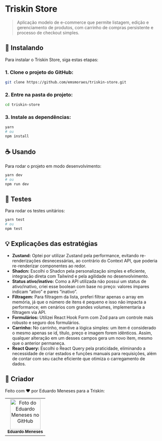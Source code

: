 # Triskin Store

> Aplicação modelo de e-commerce que permite listagem, edição e gerenciamento de produtos, com carrinho de compras persistente e processo de checkout simples.

## 🚀 Instalando

Para instalar o Triskin Store, siga estas etapas:

### 1. Clone o projeto do GitHub:

```sh
git clone https://github.com/emsmoraes/triskin-store.git
```

### 2. Entre na pasta do projeto:

```sh
cd triskin-store
```

### 3. Instale as dependências:

```sh
yarn
# ou
npm install
```

## ☕ Usando

Para rodar o projeto em modo desenvolvimento:

```sh
yarn dev
# ou
npm run dev
```

## 🧪 Testes

Para rodar os testes unitários:

```sh
yarn test
# ou
npm test
```

## 💡 Explicações das estratégias

- **Zustand:** Optei por utilizar Zustand pela performance, evitando re-renderizações desnecessárias, ao contrário do Context API, que poderia re-renderizar componentes ao redor.
- **Shadcn:** Escolhi o Shadcn pela personalização simples e eficiente, integração direta com Tailwind e pela agilidade no desenvolvimento.
- **Status ativo/inativo:** Como a API utilizada não possui um status de ativo/inativo, criei esse boolean com base no preço: valores ímpares indicam “ativo” e pares “inativo”.
- **Filtragem:** Para filtragem da lista, preferi filtrar apenas o array em memória, já que o número de itens é pequeno e isso não impacta a performance; em cenários com grandes volumes, implementaria a filtragem via API.
- **Formulários:** Utilizei React Hook Form com Zod para um controle mais robusto e seguro dos formulários.
- **Carrinho:** No carrinho, mantive a lógica simples: um item é considerado o mesmo apenas se id, título, preço e imagem forem idênticos. Assim, qualquer alteração em um desses campos gera um novo item, mesmo que o anterior permaneça.
- **React Query:** Escolhi o React Query pela praticidade, eliminando a necessidade de criar estados e funções manuais para requisições, além de contar com seu cache eficiente que otimiza o carregamento de dados.

## 🤝 Criador

Feito com ❤️ por Eduardo Meneses para a Triskin:

<table>
  <tr>
    <td align="center">
      <a href="https://github.com/emsmoraes" title="Eduardo Meneses">
        <img src="https://avatars.githubusercontent.com/u/85969484?s=400&u=b0e89e575a7cb91fc9f8a69e126a9d7587aa9478&v=4" width="100px;" alt="Foto do Eduardo Meneses no GitHub"/><br>
        <sub>
          <b>Eduardo Meneses</b>
        </sub>
      </a>
    </td>
  </tr>
</table>
